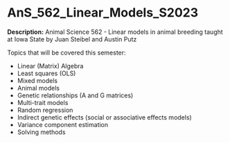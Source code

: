 # AnS_562_Linear_Models_S2023

**Description:** Animal Science 562 - Linear models in animal breeding taught at Iowa State by Juan Steibel and Austin Putz

Topics that will be covered this semester:

* Linear (Matrix) Algebra 
* Least squares (OLS)
* Mixed models
* Animal models
* Genetic relationships (A and G matrices)
* Multi-trait models
* Random regression
* Indirect genetic effects (social or associative effects models)
* Variance component estimation
* Solving methods















